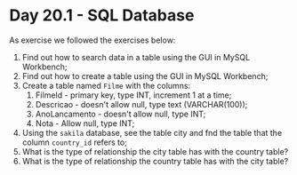 # Day 20.1 - SQL Database

As exercise we followed the exercises below:
1. Find out how to search data in a table using the GUI in MySQL Workbench;
2. Find out how to create a table using the GUI in MySQL Workbench;
3. Create a table named `Filme` with the columns:
   1. FilmeId - primary key, type INT, increment 1 at a time;
   2. Descricao - doesn't allow null, type text (VARCHAR(100));
   3. AnoLancamento - doesn't allow null, type INT;
   4. Nota - Allow null, type INT;
4. Using the `sakila` database, see the table city and fnd the table that the column `country_id` refers to;
5. What is the type of relationship the city table has with the country table?
6. What is the type of relationship the country table has with the city table?
